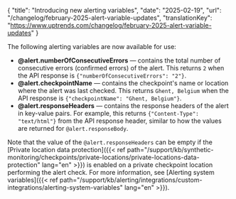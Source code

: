 {
  "title": "Introducing new alerting variables",
  "date": "2025-02-19",
  "url": "/changelog/february-2025-alert-variable-updates",
  "translationKey": "https://www.uptrends.com/changelog/february-2025-alert-variable-updates"
}

The following alerting variables are now available for use:

- **@alert.numberOfConsecutiveErrors** — contains the total number of consecutive errors (confirmed errors) of the alert. This returns `2` when the API response is  `{"numberOfConsecutiveErrors": "2"}`.
- **@alert.checkpointName** — contains the checkpoint's name or location where the alert was last checked. This returns `Ghent, Belgium` when the API response is  `{"checkpointName": "Ghent, Belgium"}`.
- **@‌alert.responseHeaders** — contains the response headers of the alert in key-value pairs. For example, this returns `{"Content-Type": "text/html"}` from the API response header, similar to how the values are returned for `@alert.responseBody`.

Note that the value of the `@‌alert.responseHeaders` can be empty if the [Private location data protection]({{< ref path="/support/kb/synthetic-monitoring/checkpoints/private-locations/private-locations-data-protection" lang="en" >}}) is enabled on a private checkpoint location performing the alert check. For more information, see [Alerting system variables]({{< ref path="/support/kb/alerting/integrations/custom-integrations/alerting-system-variables" lang="en" >}}).